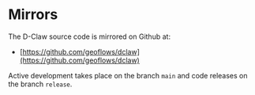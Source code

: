 # Mirrors

The D-Claw source code is mirrored on Github at:

- [https://github.com/geoflows/dclaw](https://github.com/geoflows/dclaw)

Active development takes place on the branch `main` and code releases on the branch `release`.
